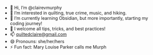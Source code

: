 - 👋 Hi, I’m @clairevmurphy
- 👀 I’m interested in quilting, true crime, music, and hiking.
- 🌱 I’m currently learning Obsidian, but more importantly, starting my coding journey!
- 💞️ I welcome all tips, tricks, and best practices!  
- 📫 quiltedclaire@gmail.com 
- 😄 Pronouns: she/her/hers
- ⚡ Fun fact: Mary Louise Parker calls me Murph
